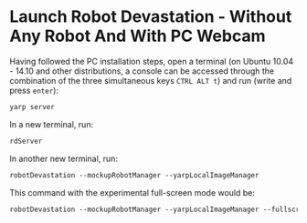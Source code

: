 # Launch Robot Devastation - Without Any Robot And With PC Webcam

Having followed the PC installation steps, open a terminal (on Ubuntu 10.04 - 14.10 and other distributions, a console can be accessed through the combination of the three simultaneous keys `CTRL ALT t`) and run (write and press `enter`):

```bash
yarp server
```

In a new terminal, run:

```bash
rdServer
```

In another new terminal, run:

```bash
robotDevastation --mockupRobotManager --yarpLocalImageManager
```

This command with the experimental full-screen mode would be:

```bash
robotDevastation --mockupRobotManager --yarpLocalImageManager --fullscreen
```

